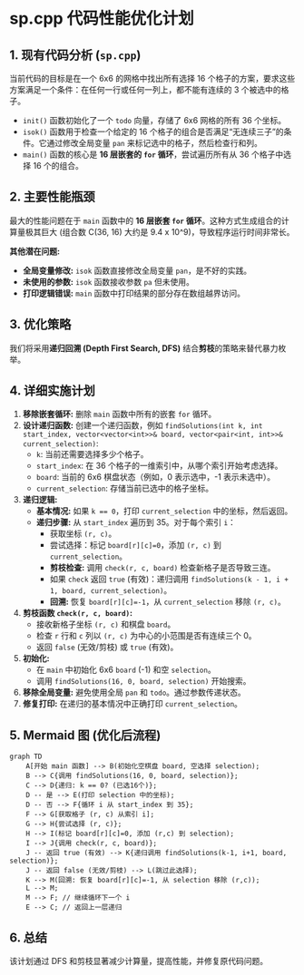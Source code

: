# sp.cpp 代码性能优化计划

## 1. 现有代码分析 (`sp.cpp`)

当前代码的目标是在一个 6x6 的网格中找出所有选择 16 个格子的方案，要求这些方案满足一个条件：在任何一行或任何一列上，都不能有连续的 3 个被选中的格子。

*   `init()` 函数初始化了一个 `todo` 向量，存储了 6x6 网格的所有 36 个坐标。
*   `isok()` 函数用于检查一个给定的 16 个格子的组合是否满足“无连续三子”的条件。它通过修改全局变量 `pan` 来标记选中的格子，然后检查行和列。
*   `main()` 函数的核心是 **16 层嵌套的 `for` 循环**，尝试遍历所有从 36 个格子中选择 16 个的组合。

## 2. 主要性能瓶颈

最大的性能问题在于 `main` 函数中的 **16 层嵌套 `for` 循环**。这种方式生成组合的计算量极其巨大 (组合数 C(36, 16) 大约是 9.4 x 10^9)，导致程序运行时间非常长。

**其他潜在问题:**

*   **全局变量修改:** `isok` 函数直接修改全局变量 `pan`，是不好的实践。
*   **未使用的参数:** `isok` 函数接收参数 `pa` 但未使用。
*   **打印逻辑错误:** `main` 函数中打印结果的部分存在数组越界访问。

## 3. 优化策略

我们将采用**递归回溯 (Depth First Search, DFS)** 结合**剪枝**的策略来替代暴力枚举。

## 4. 详细实施计划

1.  **移除嵌套循环:** 删除 `main` 函数中所有的嵌套 `for` 循环。
2.  **设计递归函数:** 创建一个递归函数，例如 `findSolutions(int k, int start_index, vector<vector<int>>& board, vector<pair<int, int>>& current_selection)`:
    *   `k`: 当前还需要选择多少个格子。
    *   `start_index`: 在 36 个格子的一维索引中，从哪个索引开始考虑选择。
    *   `board`: 当前的 6x6 棋盘状态（例如，0 表示选中，-1 表示未选中）。
    *   `current_selection`: 存储当前已选中的格子坐标。
3.  **递归逻辑:**
    *   **基本情况:** 如果 `k == 0`，打印 `current_selection` 中的坐标，然后返回。
    *   **递归步骤:** 从 `start_index` 遍历到 35。对于每个索引 `i`：
        *   获取坐标 `(r, c)`。
        *   尝试选择：标记 `board[r][c]=0`，添加 `(r, c)` 到 `current_selection`。
        *   **剪枝检查:** 调用 `check(r, c, board)` 检查新格子是否导致三连。
        *   如果 `check` 返回 `true` (有效)：递归调用 `findSolutions(k - 1, i + 1, board, current_selection)`。
        *   **回溯:** 恢复 `board[r][c]=-1`，从 `current_selection` 移除 `(r, c)`。
4.  **剪枝函数 `check(r, c, board)`:**
    *   接收新格子坐标 `(r, c)` 和棋盘 `board`。
    *   检查 `r` 行和 `c` 列以 `(r, c)` 为中心的小范围是否有连续三个 0。
    *   返回 `false` (无效/剪枝) 或 `true` (有效)。
5.  **初始化:**
    *   在 `main` 中初始化 6x6 `board` (-1) 和空 `selection`。
    *   调用 `findSolutions(16, 0, board, selection)` 开始搜索。
6.  **移除全局变量:** 避免使用全局 `pan` 和 `todo`。通过参数传递状态。
7.  **修复打印:** 在递归的基本情况中正确打印 `current_selection`。

## 5. Mermaid 图 (优化后流程)

```mermaid
graph TD
    A[开始 main 函数] --> B(初始化空棋盘 board, 空选择 selection);
    B --> C{调用 findSolutions(16, 0, board, selection)};
    C --> D{递归: k == 0? (已选16个)};
    D -- 是 --> E(打印 selection 中的坐标);
    D -- 否 --> F{循环 i 从 start_index 到 35};
    F --> G[获取格子 (r, c) 从索引 i];
    G --> H{尝试选择 (r, c)};
    H --> I(标记 board[r][c]=0, 添加 (r,c) 到 selection);
    I --> J{调用 check(r, c, board)};
    J -- 返回 true (有效) --> K{递归调用 findSolutions(k-1, i+1, board, selection)};
    J -- 返回 false (无效/剪枝) --> L(跳过此选择);
    K --> M(回溯: 恢复 board[r][c]=-1, 从 selection 移除 (r,c));
    L --> M;
    M --> F; // 继续循环下一个 i
    E --> C; // 返回上一层递归
```

## 6. 总结

该计划通过 DFS 和剪枝显著减少计算量，提高性能，并修复原代码问题。